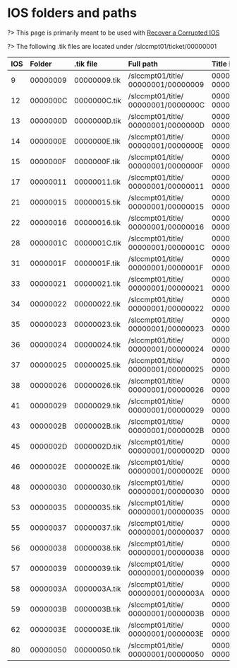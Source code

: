 # IOS folders and paths

?> This page is primarily meant to be used with [Recover a Corrupted IOS](recover-ios)

?> The following .tik files are located under /slccmpt01/ticket/00000001

IOS|Folder  |.tik file   |Full path                               |Title ID
:--|:-------|:-----------|:---------------------------------------|:----------------
9  |00000009|00000009.tik|/slccmpt01/title/&zwnj;00000001/00000009|00000007-00000009
12 |0000000C|0000000C.tik|/slccmpt01/title/&zwnj;00000001/0000000C|00000007-0000000C
13 |0000000D|0000000D.tik|/slccmpt01/title/&zwnj;00000001/0000000D|00000007-0000000D
14 |0000000E|0000000E.tik|/slccmpt01/title/&zwnj;00000001/0000000E|00000007-0000000E
15 |0000000F|0000000F.tik|/slccmpt01/title/&zwnj;00000001/0000000F|00000007-0000000F
17 |00000011|00000011.tik|/slccmpt01/title/&zwnj;00000001/00000011|00000007-00000011
21 |00000015|00000015.tik|/slccmpt01/title/&zwnj;00000001/00000015|00000007-00000015
22 |00000016|00000016.tik|/slccmpt01/title/&zwnj;00000001/00000016|00000007-00000016
28 |0000001C|0000001C.tik|/slccmpt01/title/&zwnj;00000001/0000001C|00000007-0000001C
31 |0000001F|0000001F.tik|/slccmpt01/title/&zwnj;00000001/0000001F|00000007-0000001F
33 |00000021|00000021.tik|/slccmpt01/title/&zwnj;00000001/00000021|00000007-00000021
34 |00000022|00000022.tik|/slccmpt01/title/&zwnj;00000001/00000022|00000007-00000022
35 |00000023|00000023.tik|/slccmpt01/title/&zwnj;00000001/00000023|00000007-00000023
36 |00000024|00000024.tik|/slccmpt01/title/&zwnj;00000001/00000024|00000007-00000024
37 |00000025|00000025.tik|/slccmpt01/title/&zwnj;00000001/00000025|00000007-00000025
38 |00000026|00000026.tik|/slccmpt01/title/&zwnj;00000001/00000026|00000007-00000026
41 |00000029|00000029.tik|/slccmpt01/title/&zwnj;00000001/00000029|00000007-00000029
43 |0000002B|0000002B.tik|/slccmpt01/title/&zwnj;00000001/0000002B|00000007-0000002B
45 |0000002D|0000002D.tik|/slccmpt01/title/&zwnj;00000001/0000002D|00000007-0000002D
46 |0000002E|0000002E.tik|/slccmpt01/title/&zwnj;00000001/0000002E|00000007-0000002E
48 |00000030|00000030.tik|/slccmpt01/title/&zwnj;00000001/00000030|00000007-00000030
53 |00000035|00000035.tik|/slccmpt01/title/&zwnj;00000001/00000035|00000007-00000035
55 |00000037|00000037.tik|/slccmpt01/title/&zwnj;00000001/00000037|00000007-00000037
56 |00000038|00000038.tik|/slccmpt01/title/&zwnj;00000001/00000038|00000007-00000038
57 |00000039|00000039.tik|/slccmpt01/title/&zwnj;00000001/00000039|00000007-00000039
58 |0000003A|0000003A.tik|/slccmpt01/title/&zwnj;00000001/0000003A|00000007-0000003A
59 |0000003B|0000003B.tik|/slccmpt01/title/&zwnj;00000001/0000003B|00000007-0000003B
62 |0000003E|0000003E.tik|/slccmpt01/title/&zwnj;00000001/0000003E|00000007-0000003E
80 |00000050|00000050.tik|/slccmpt01/title/&zwnj;00000001/00000050|00000007-00000050